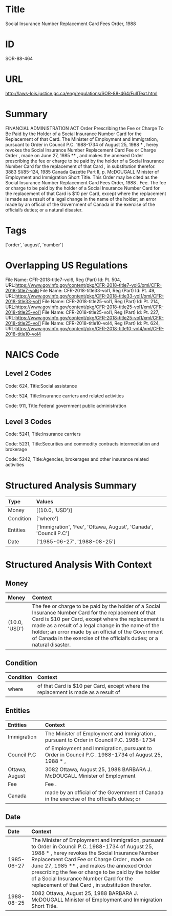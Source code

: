 # Title
Social Insurance Number Replacement Card Fees Order, 1988


# ID
SOR-88-464

# URL
http://laws-lois.justice.gc.ca/eng/regulations/SOR-88-464/FullText.html


# Summary
FINANCIAL ADMINISTRATION ACT Order Prescribing the Fee or Charge To Be Paid by the Holder of a Social Insurance Number Card for the Replacement of that Card.
The Minister of Employment and Immigration, pursuant to Order in Council P.C. 1988-1734 of August 25, 1988 * , herey revokes the  Social Insurance Number Replacement Card Fee or Charge Order , made on June 27, 1985 ** , and makes the annexed  Order prescribing the fee or charge to be paid by the holder of a Social Insurance Number Card for the replacement of that Card , in substitution therefor.
3883 SI/85-124, 1985  Canada Gazette  Part II, p.
McDOUGALL Minister of Employment and Immigration Short Title.
This Order may be cited as the  Social Insurance Number Replacement Card Fees Order, 1988 .
Fee. The fee or charge to be paid by the holder of a Social Insurance Number Card for the replacement of that Card is $10 per Card, except where the replacement is made as a result of a legal change in the name of the holder; an error made by an official of the Government of Canada in the exercise of the official’s duties; or a natural disaster.


# Tags
['order', 'august', 'number']


# Overlapping US Regulations
File Name: CFR-2018-title7-vol6, Reg (Part) Id: Pt. 504, URL:https://www.govinfo.gov/content/pkg/CFR-2018-title7-vol6/xml/CFR-2018-title7-vol6
File Name: CFR-2018-title33-vol1, Reg (Part) Id: Pt. 49, URL:https://www.govinfo.gov/content/pkg/CFR-2018-title33-vol1/xml/CFR-2018-title33-vol1
File Name: CFR-2018-title25-vol1, Reg (Part) Id: Pt. 214, URL:https://www.govinfo.gov/content/pkg/CFR-2018-title25-vol1/xml/CFR-2018-title25-vol1
File Name: CFR-2018-title25-vol1, Reg (Part) Id: Pt. 227, URL:https://www.govinfo.gov/content/pkg/CFR-2018-title25-vol1/xml/CFR-2018-title25-vol1
File Name: CFR-2018-title10-vol4, Reg (Part) Id: Pt. 624, URL:https://www.govinfo.gov/content/pkg/CFR-2018-title10-vol4/xml/CFR-2018-title10-vol4



# NAICS Code
## Level 2 Codes
Code: 624, Title:Social assistance

Code: 524, Title:Insurance carriers and related activities

Code: 911, Title:Federal government public administration




## Level 3 Codes
Code: 5241, Title:Insurance carriers

Code: 5231, Title:Securities and commodity contracts intermediation and brokerage

Code: 5242, Title:Agencies, brokerages and other insurance related activities







# Structured Analysis Summary
| Type      | Values                                                            |
|:----------|:------------------------------------------------------------------|
| Money     | [(10.0, 'USD')]                                                   |
| Condition | ['where']                                                         |
| Entities  | ['Immigration', 'Fee', 'Ottawa, August', 'Canada', 'Council P.C'] |
| Date      | ['1985-06-27', '1988-08-25']                                      |


# Structured Analysis With Context
 


## Money
| Money         | Context                                                                                                                                                                                                                                                                                                                                                |
|:--------------|:-------------------------------------------------------------------------------------------------------------------------------------------------------------------------------------------------------------------------------------------------------------------------------------------------------------------------------------------------------|
| (10.0, 'USD') | The fee or charge to be paid by the holder of a Social Insurance Number Card for the replacement of that Card is $10 per Card, except where the replacement is made as a result of a legal change in the name of the holder; an error made by an official of the Government of Canada in the exercise of the official’s duties; or a natural disaster. |


## Condition
| Condition   | Context                                                                           |
|:------------|:----------------------------------------------------------------------------------|
| where       | of that Card is $10 per Card, except where the replacement is made as a result of |


## Entities
| Entities       | Context                                                                                            |
|:---------------|:---------------------------------------------------------------------------------------------------|
| Immigration    | The Minister of Employment and  Immigration , pursuant to Order in Council P.C. 1988-1734          |
| Council P.C    | of Employment and Immigration, pursuant to Order in Council P.C . 1988-1734 of August 25, 1988 * , |
| Ottawa, August | 3082  Ottawa, August 25, 1988 BARBARA J. McDOUGALL Minister of Employment                          |
| Fee            | Fee .                                                                                              |
| Canada         | made by an official of the Government of Canada in the exercise of the official’s duties; or       |


## Date
| Date       | Context                                                                                                                                                                                                                                                                                                                                                                                                        |
|:-----------|:---------------------------------------------------------------------------------------------------------------------------------------------------------------------------------------------------------------------------------------------------------------------------------------------------------------------------------------------------------------------------------------------------------------|
| 1985-06-27 | The Minister of Employment and Immigration, pursuant to Order in Council P.C. 1988-1734 of August 25, 1988 * , herey revokes the  Social Insurance Number Replacement Card Fee or Charge Order , made on June 27, 1985 ** , and makes the annexed  Order prescribing the fee or charge to be paid by the holder of a Social Insurance Number Card for the replacement of that Card , in substitution therefor. |
| 1988-08-25 | 3082 Ottawa, August 25, 1988 BARBARA J. McDOUGALL Minister of Employment and Immigration Short Title.                                                                                                                                                                                                                                                                                                          |


